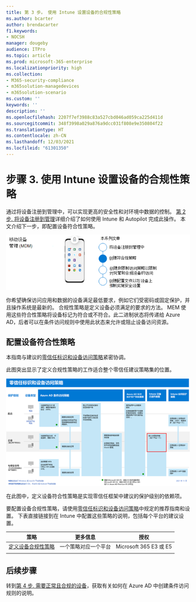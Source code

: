 ```yaml
---
title: 第 3 步。 使用 Intune 设置设备的合规性策略
ms.author: bcarter
author: brendacarter
f1.keywords:
- NOCSH
manager: dougeby
audience: ITPro
ms.topic: article
ms.prod: microsoft-365-enterprise
ms.localizationpriority: high
ms.collection:
- M365-security-compliance
- m365solution-managedevices
- m365solution-scenario
ms.custom: ''
keywords: ''
description: ''
ms.openlocfilehash: 2207f7ef3988c83a527cbd046ad059ca225d411d
ms.sourcegitcommit: 348f3998a029a876a9dcc031f808e9e350804f22
ms.translationtype: HT
ms.contentlocale: zh-CN
ms.lasthandoff: 12/03/2021
ms.locfileid: "61301350"
---
```

# <a name="step-3-set-up-compliance-policies-for-devices-with-intune"></a>步骤 3. 使用 Intune 设置设备的合规性策略

通过将设备注册到管理中，可以实现更高的安全性和对环境中数据的控制。 [第 2 步. 将设备注册到管理](manage-devices-with-intune-enroll.md)详细介绍了如何使用 Intune 和 Autopilot 完成此操作。 本文介绍下一步，即配置设备符合性策略。 

![管理设备的步骤](../media/devices/intune-mdm-step-2.png#lightbox)

你希望确保访问应用和数据的设备满足最低要求，例如它们受密码或固定保护，并且操作系统是最新的。 合规性策略是定义设备必须满足的要求的方法。 MEM 使用这些符合性策略将设备标记为符合或不符合。此二进制状态将传递给 Azure AD，后者可以在条件访问规则中使用此状态来允许或阻止设备访问资源。 

## <a name="configuring-device-compliance-policies"></a>配置设备符合性策略

本指南与建议的[零信任标识和设备访问策略](../security/office-365-security/microsoft-365-policies-configurations.md)紧密协调。

此图突出显示了定义合规性策略的工作适合整个零信任建议策略集的位置。 

[![零信任标识和设备访问策略](../media/devices/identity-device-define-compliance.png#lightbox)](https://github.com/MicrosoftDocs/microsoft-365-docs/raw/public/microsoft-365/media/devices/identity-device-define-compliance.png)

在此图中，定义设备符合性策略是实现零信任框架中建议的保护级别的依赖项。 

要配置设备合规性策略，请使用[零信任标识和设备访问策略](../security/office-365-security/microsoft-365-policies-configurations.md)中规定的推荐指南和设置。 下表直接链接到在 Intune 中配置这些策略的说明，包括每个平台的建议设置。


|策略 |更多信息  |授权 |
|---------|---------|---------|
|[定义设备合规性策略](../security/office-365-security/identity-access-policies.md#define-device-compliance-policies)   |  一个策略对应一个平台       |  Microsoft 365 E3 或 E5       |
|  |         |         |

## <a name="next-steps"></a>后续步骤

转到[第 4 步. 需要正常且合规的设备](manage-devices-with-intune-require-compliance.md)，获取有关如何在 Azure AD 中创建条件访问规则的说明。